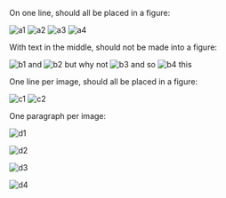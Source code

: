 On one line, should all be placed in a figure:

![a1](a1.png) ![a2](a2.png) ![a3](a3.png) ![a4](a4.png)

With text in the middle, should not be made into a figure:

![b1](b1.png) and ![b2](b2.png) but why not ![b3](b3.png) and so ![b4](b4.png) this

One line per image, should all be placed in a figure:

![c1](c1.png)
![c2](c2.png)

One paragraph per image:

![d1](d1.png)

![d2](d2.png)

![d3](d3.png)

![d4](d4.png)
